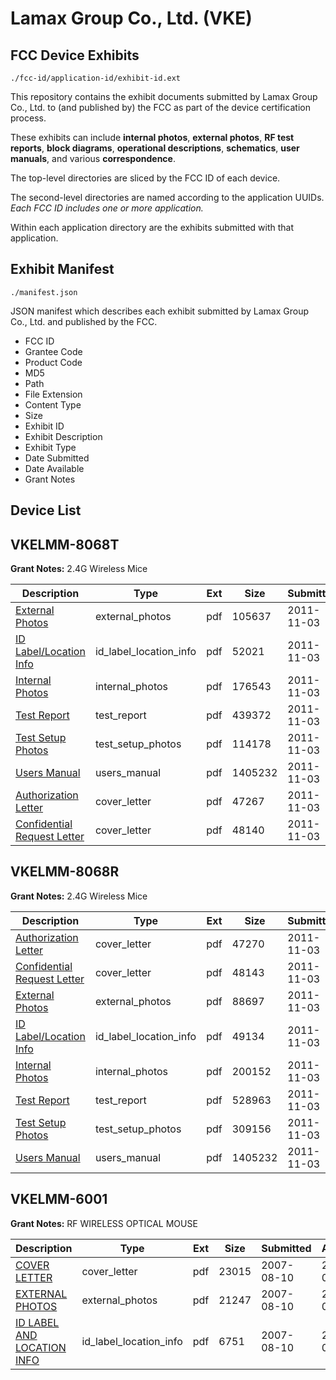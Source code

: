 # Lamax Group Co., Ltd. (VKE)
## FCC Device Exhibits

```
./fcc-id/application-id/exhibit-id.ext
```

This repository contains the exhibit documents submitted by Lamax Group Co., Ltd. to (and published by) the FCC as part of the device certification process.

These exhibits can include **internal photos**, **external photos**, **RF test reports**, **block diagrams**, **operational descriptions**, **schematics**, **user manuals**, and various **correspondence**.

The top-level directories are sliced by the FCC ID of each device.

The second-level directories are named according to the application UUIDs. *Each FCC ID includes one or more application.*

Within each application directory are the exhibits submitted with that application. 

## Exhibit Manifest

```
./manifest.json
```

JSON manifest which describes each exhibit submitted by Lamax Group Co., Ltd. and published by the FCC.

- FCC ID
- Grantee Code
- Product Code
- MD5
- Path
- File Extension
- Content Type
- Size
- Exhibit ID
- Exhibit Description
- Exhibit Type
- Date Submitted
- Date Available
- Grant Notes

## Device List
## VKELMM-8068T
**Grant Notes:** 2.4G Wireless Mice

| Description | Type | Ext | Size | Submitted | Available |
| ----------- | ---- | --- | ---- | --------- | --------- |
| [External Photos](VKELMM-8068T/c64614e31fb8ca69e96e58f03fe37dce/1573833.pdf) | external_photos | pdf | 105637 | 2011-11-03 | 2011-11-03 |
| [ID Label/Location Info](VKELMM-8068T/c64614e31fb8ca69e96e58f03fe37dce/1573834.pdf) | id_label_location_info | pdf | 52021 | 2011-11-03 | 2011-11-03 |
| [Internal Photos](VKELMM-8068T/c64614e31fb8ca69e96e58f03fe37dce/1573835.pdf) | internal_photos | pdf | 176543 | 2011-11-03 | 2011-11-03 |
| [Test Report](VKELMM-8068T/c64614e31fb8ca69e96e58f03fe37dce/1573838.pdf) | test_report | pdf | 439372 | 2011-11-03 | 2011-11-03 |
| [Test Setup Photos](VKELMM-8068T/c64614e31fb8ca69e96e58f03fe37dce/1573839.pdf) | test_setup_photos | pdf | 114178 | 2011-11-03 | 2011-11-03 |
| [Users Manual](VKELMM-8068T/c64614e31fb8ca69e96e58f03fe37dce/1573840.pdf) | users_manual | pdf | 1405232 | 2011-11-03 | 2011-11-03 |
| [Authorization Letter](VKELMM-8068T/c64614e31fb8ca69e96e58f03fe37dce/1573830.pdf) | cover_letter | pdf | 47267 | 2011-11-03 | 2011-11-03 |
| [Confidential Request Letter](VKELMM-8068T/c64614e31fb8ca69e96e58f03fe37dce/1573831.pdf) | cover_letter | pdf | 48140 | 2011-11-03 | 2011-11-03 |
## VKELMM-8068R
**Grant Notes:** 2.4G Wireless Mice

| Description | Type | Ext | Size | Submitted | Available |
| ----------- | ---- | --- | ---- | --------- | --------- |
| [Authorization Letter](VKELMM-8068R/0273ef3190caf2d4c3072ac68ac1b839/1573819.pdf) | cover_letter | pdf | 47270 | 2011-11-03 | 2011-11-03 |
| [Confidential Request Letter](VKELMM-8068R/0273ef3190caf2d4c3072ac68ac1b839/1573820.pdf) | cover_letter | pdf | 48143 | 2011-11-03 | 2011-11-03 |
| [External Photos](VKELMM-8068R/0273ef3190caf2d4c3072ac68ac1b839/1573822.pdf) | external_photos | pdf | 88697 | 2011-11-03 | 2011-11-03 |
| [ID Label/Location Info](VKELMM-8068R/0273ef3190caf2d4c3072ac68ac1b839/1573823.pdf) | id_label_location_info | pdf | 49134 | 2011-11-03 | 2011-11-03 |
| [Internal Photos](VKELMM-8068R/0273ef3190caf2d4c3072ac68ac1b839/1573824.pdf) | internal_photos | pdf | 200152 | 2011-11-03 | 2011-11-03 |
| [Test Report](VKELMM-8068R/0273ef3190caf2d4c3072ac68ac1b839/1573827.pdf) | test_report | pdf | 528963 | 2011-11-03 | 2011-11-03 |
| [Test Setup Photos](VKELMM-8068R/0273ef3190caf2d4c3072ac68ac1b839/1573828.pdf) | test_setup_photos | pdf | 309156 | 2011-11-03 | 2011-11-03 |
| [Users Manual](VKELMM-8068R/0273ef3190caf2d4c3072ac68ac1b839/1573829.pdf) | users_manual | pdf | 1405232 | 2011-11-03 | 2011-11-03 |
## VKELMM-6001
**Grant Notes:** RF WIRELESS OPTICAL MOUSE

| Description | Type | Ext | Size | Submitted | Available |
| ----------- | ---- | --- | ---- | --------- | --------- |
| [COVER LETTER](VKELMM-6001/b7bcbe7fa1ab335c6ffd1b5d4d73214d/827863.pdf) | cover_letter | pdf | 23015 | 2007-08-10 | 2007-08-10 |
| [EXTERNAL PHOTOS](VKELMM-6001/b7bcbe7fa1ab335c6ffd1b5d4d73214d/827864.pdf) | external_photos | pdf | 21247 | 2007-08-10 | 2007-08-10 |
| [ID LABEL AND LOCATION INFO](VKELMM-6001/b7bcbe7fa1ab335c6ffd1b5d4d73214d/827865.pdf) | id_label_location_info | pdf | 6751 | 2007-08-10 | 2007-08-10 |
